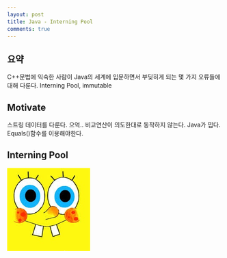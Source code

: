 ```yaml
---
layout: post
title: Java - Interning Pool
comments: true
---
```

## 요약
C++문법에 익숙한 사람이 Java의 세계에 입문하면서 부딪히게 되는 몇 가지 오류들에 대해 다룬다.
Interning Pool, immutable

## Motivate
스트링 데이터를 다룬다.
으억.. 비교연산이 의도한대로 동작하지 않는다. Java가 밉다.
Equals()함수를 이용해야한다.

## Interning Pool
![](https://github.com/hibbah/hibbah.github.io/blob/master/img/spongebob.png)


